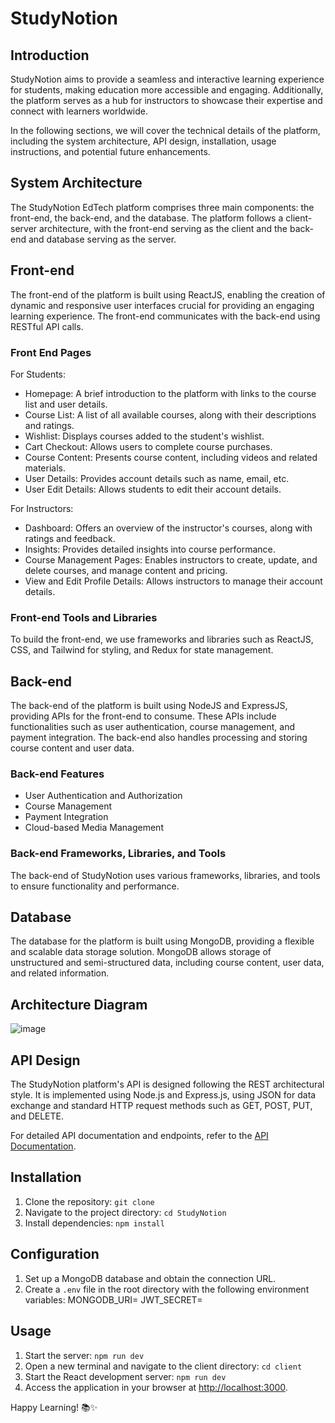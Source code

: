 # StudyNotion

## Introduction

StudyNotion aims to provide a seamless and interactive learning experience for students, making education more accessible and engaging. Additionally, the platform serves as a hub for instructors to showcase their expertise and connect with learners worldwide.

In the following sections, we will cover the technical details of the platform, including the system architecture, API design, installation, usage instructions, and potential future enhancements.

## System Architecture

The StudyNotion EdTech platform comprises three main components: the front-end, the back-end, and the database. The platform follows a client-server architecture, with the front-end serving as the client and the back-end and database serving as the server.

## Front-end

The front-end of the platform is built using ReactJS, enabling the creation of dynamic and responsive user interfaces crucial for providing an engaging learning experience. The front-end communicates with the back-end using RESTful API calls.

### Front End Pages

For Students:

- Homepage: A brief introduction to the platform with links to the course list and user details.
- Course List: A list of all available courses, along with their descriptions and ratings.
- Wishlist: Displays courses added to the student's wishlist.
- Cart Checkout: Allows users to complete course purchases.
- Course Content: Presents course content, including videos and related materials.
- User Details: Provides account details such as name, email, etc.
- User Edit Details: Allows students to edit their account details.

For Instructors:

- Dashboard: Offers an overview of the instructor's courses, along with ratings and feedback.
- Insights: Provides detailed insights into course performance.
- Course Management Pages: Enables instructors to create, update, and delete courses, and manage content and pricing.
- View and Edit Profile Details: Allows instructors to manage their account details.

### Front-end Tools and Libraries

To build the front-end, we use frameworks and libraries such as ReactJS, CSS, and Tailwind for styling, and Redux for state management.

## Back-end

The back-end of the platform is built using NodeJS and ExpressJS, providing APIs for the front-end to consume. These APIs include functionalities such as user authentication, course management, and payment integration. The back-end also handles processing and storing course content and user data.

### Back-end Features

- User Authentication and Authorization
- Course Management
- Payment Integration
- Cloud-based Media Management

### Back-end Frameworks, Libraries, and Tools

The back-end of StudyNotion uses various frameworks, libraries, and tools to ensure functionality and performance.

## Database

The database for the platform is built using MongoDB, providing a flexible and scalable data storage solution. MongoDB allows storage of unstructured and semi-structured data, including course content, user data, and related information.

## Architecture Diagram

![image](https://github.com/Vishal790/StudyNotion-Project/assets/109164581/bd66d315-4fd3-4894-ac9a-a1a104b202e8)


## API Design

The StudyNotion platform's API is designed following the REST architectural style. It is implemented using Node.js and Express.js, using JSON for data exchange and standard HTTP request methods such as GET, POST, PUT, and DELETE.

For detailed API documentation and endpoints, refer to the [API Documentation](api-docs.md).

## Installation

1. Clone the repository: `git clone`
2. Navigate to the project directory: `cd StudyNotion`
3. Install dependencies: `npm install`

## Configuration

1. Set up a MongoDB database and obtain the connection URL.
2. Create a `.env` file in the root directory with the following environment variables:
MONGODB_URI=<your-mongodb-connection-url>
JWT_SECRET=<your-jwt-secret-key>


## Usage

1. Start the server: `npm run dev`
2. Open a new terminal and navigate to the client directory: `cd client`
3. Start the React development server: `npm run dev`
4. Access the application in your browser at [http://localhost:3000](http://localhost:3000).

Happy Learning! 📚✨
